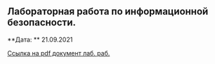 ## Лабораторная работа по информационной безопасности.
**Дата: ** 21.09.2021

[Ссылка на pdf документ лаб. раб.](https://drive.google.com/file/d/1FDKfxYzdE7DcW4_XBNpNxss2ohQnBpup/view?usp=sharing)
